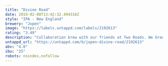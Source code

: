 ```yaml
---
title: "Divine Road"
date: 2019-02-08T13:42:32.494316Z
style: "IPA - New England"
brewery: "Jopen"
image: "https://labels.untappd.com/labels/2192613"
rating: "3.49"
description: "Collaboration brew with our friends at Two Roads. We brewed a New England session IPA with Citra and Loral cryo hops. The grain bill was build up from equal malt parts of 25% barley, 25% wheat, 25% oats and 25% rye. A beer with fruity aroma, hazy look and low bitterness."
untappd_url: "https://untappd.com/b/jopen-divine-road/2192613"
abv: "4.0"
ibu: "25"
robots: noindex,nofollow
---
```

